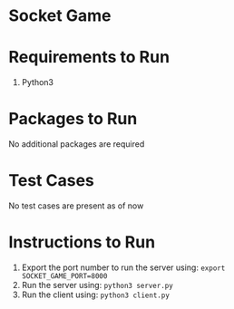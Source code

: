 # Socket Game

# Requirements to Run
1. Python3

# Packages to Run
No additional packages are required

# Test Cases
No test cases are present as of now

# Instructions to Run
1. Export the port number to run the server using:
    `export SOCKET_GAME_PORT=8000`
2. Run the server using:
    `python3 server.py`
3. Run the client using:
    `python3 client.py`
